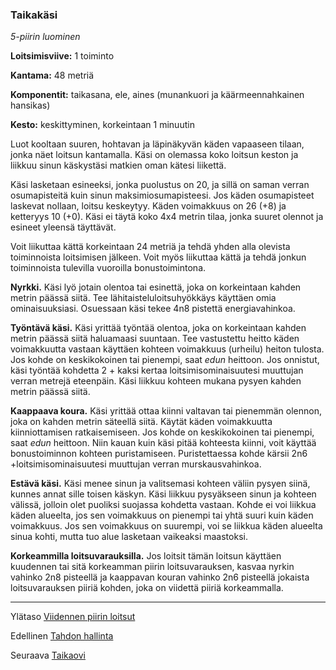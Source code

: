 ### Taikakäsi

*5-piirin luominen*

**Loitsimisviive:** 1 toiminto

**Kantama:** 48 metriä

**Komponentit:** taikasana, ele, aines (munankuori ja käärmeennahkainen hansikas)

**Kesto:** keskittyminen, korkeintaan 1 minuutin

Luot kooltaan suuren, hohtavan ja läpinäkyvän käden vapaaseen tilaan, jonka näet loitsun kantamalla. Käsi on olemassa koko loitsun keston ja liikkuu sinun käskystäsi matkien oman kätesi liikettä.

Käsi lasketaan esineeksi, jonka puolustus on 20, ja sillä on saman verran osumapisteitä kuin sinun maksimiosumapisteesi. Jos käden osumapisteet laskevat nollaan, loitsu keskeytyy. Käden voimakkuus on 26 (+8) ja ketteryys 10 (+0). Käsi ei täytä koko 4x4 metrin tilaa, jonka suuret olennot ja esineet yleensä täyttävät.

Voit liikuttaa kättä korkeintaan 24 metriä ja tehdä yhden alla olevista toiminnoista loitsimisen jälkeen. Voit myös liikuttaa kättä ja tehdä jonkun toiminnoista tulevilla vuoroilla bonustoimintona.

**Nyrkki.** Käsi lyö jotain olentoa tai esinettä, joka on korkeintaan kahden metrin päässä siitä. Tee lähitaisteluloitsuhyökkäys käyttäen omia ominaisuuksiasi. Osuessaan käsi tekee 4n8 pistettä energiavahinkoa.

**Työntävä käsi.** Käsi yrittää työntää olentoa, joka on korkeintaan kahden metrin päässä siitä haluamaasi suuntaan. Tee vastustettu heitto käden voimakkuutta vastaan käyttäen kohteen voimakkuus (urheilu) heiton tulosta. Jos kohde on keskikokoinen tai pienempi, saat *edun* heittoon. Jos onnistut, käsi työntää kohdetta 2 + kaksi kertaa loitsimisominaisuutesi muuttujan verran metrejä eteenpäin. Käsi liikkuu kohteen mukana pysyen kahden metrin päässä siitä.

**Kaappaava koura.** Käsi yrittää ottaa kiinni valtavan tai pienemmän olennon, joka on kahden metrin säteellä siitä. Käytät käden voimakkuutta kiinniottamisen ratkaisemiseen. Jos kohde on keskikokoinen tai pienempi, saat *edun* heittoon. Niin kauan kuin käsi pitää kohteesta kiinni, voit käyttää bonustoiminnon kohteen puristamiseen. Puristettaessa kohde kärsii 2n6 +loitsimisominaisuutesi muuttujan verran murskausvahinkoa.

**Estävä käsi.** Käsi menee sinun ja valitsemasi kohteen väliin pysyen siinä, kunnes annat sille toisen käskyn. Käsi liikkuu pysyäkseen sinun ja kohteen välissä, jolloin olet puoliksi suojassa kohdetta vastaan. Kohde ei voi liikkua käden alueelta, jos sen voimakkuus on pienempi tai yhtä suuri kuin käden voimakkuus. Jos sen voimakkuus on suurempi, voi se liikkua käden alueelta sinua kohti, mutta tuo alue lasketaan vaikeaksi maastoksi.

**Korkeammilla loitsuvarauksilla.** Jos loitsit tämän loitsun käyttäen kuudennen tai sitä korkeamman piirin loitsuvarauksen, kasvaa nyrkin vahinko 2n8 pisteellä ja kaappavan kouran vahinko 2n6 pisteellä jokaista loitsuvarauksen piiriä kohden, joka on viidettä piiriä korkeammalla. 

---

Ylätaso [Viidennen piirin loitsut](5_piirin_loitsut)

Edellinen [Tahdon hallinta](Tahdon_hallinta)

Seuraava [Taikaovi](Taikaovi)

